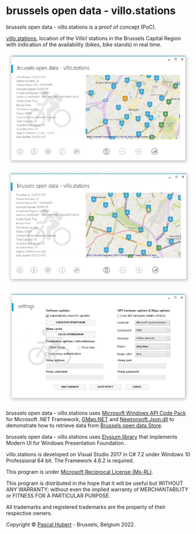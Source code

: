 ﻿# brussels open data - villo.stations

brussels open data - villo.stations is a proof of concept (PoC).

[villo.stations](https://opendata.brussels.be/explore/dataset/villo-stations-availability-in-real-time/), location of the Villo! stations in the Brussels Capital Region with indication of the availability (bikes, bike stands) in real time. 

![](https://github.com/neojudgment/brussels-open-data-villo.stations/blob/master/brussels%20open%20data%20-%20villo.stations/Screenshots/home.jpg?raw=true)

![](https://github.com/neojudgment/brussels-open-data-villo.stations/blob/master/brussels%20open%20data%20-%20villo.stations/Screenshots/route.jpg?raw=true)

![](https://github.com/neojudgment/brussels-open-data-villo.stations/blob/master/brussels%20open%20data%20-%20villo.stations/Screenshots/settings.jpg?raw=true)

brussels open data - villo.stations uses [Microsoft Windows API Code Pack](http://archive.msdn.microsoft.com/WindowsAPICodePack) for Microsoft .NET Framework, [GMap.NET](https://greatmaps.codeplex.com/) and [Newtonsoft.Json.dll](https://github.com/JamesNK/Newtonsoft.Json) to demonstrate how to retrieve data from [Brussels open data Store](http://opendatastore.brussels/en/).

brussels open data - villo.stations uses [Elysium library](http://elysium.asvishnyakov.com/en/) that implements Modern UI for Windows Presentation Foundation.

villo.stations is developed on Visual Studio 2017 in C# 7.2 under Windows 10 Professional 64 bit. The Framework 4.6.2 is required.

This program is under [Microsoft Reciprocal License (Ms-RL)](http://opensource.org/licenses/MS-RL/).

This program is distributed in the hope that it will be useful but WITHOUT ANY WARRANTY; without even the implied warranty of
MERCHANTABILITY or FITNESS FOR A PARTICULAR PURPOSE.

All trademarks and registered trademarks are the property of their respective owners.

Copyright © [Pascal Hubert](mailto:pascal.hubert@outlook.com) - Brussels, Belgium 2022.
